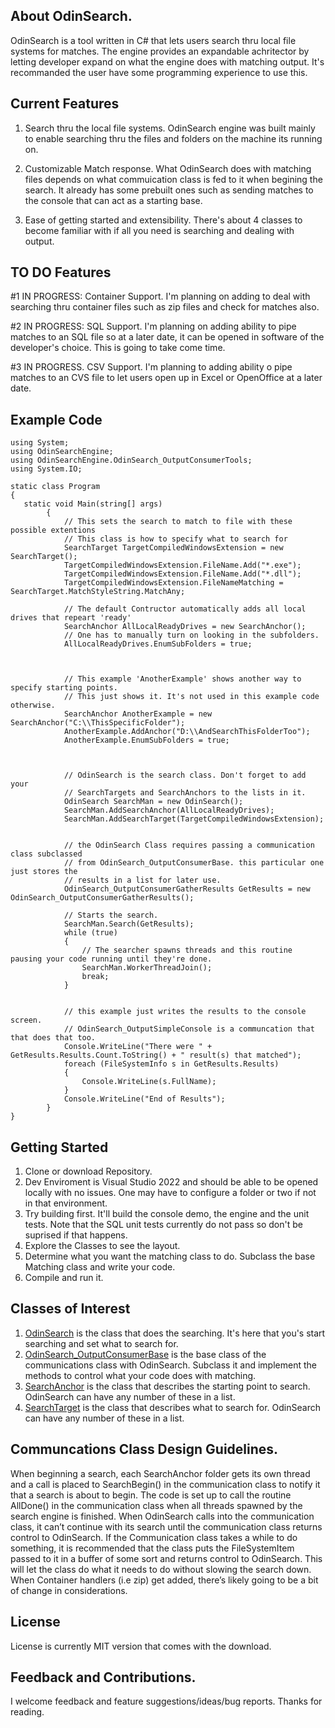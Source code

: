 ## About OdinSearch.
OdinSearch is a tool written in C# that lets users search thru local file systems for matches. The engine provides an expandable achritector by letting developer expand on what the engine does with matching output. It's recommanded the user have some programming experience to use this.



## Current Features
1. Search thru the local file systems.  OdinSearch engine was built mainly to enable searching thru the files and folders on the machine its running on. 

2.  Customizable Match response.  What OdinSearch does with matching files depends on what commuication class is fed to it when begining the search.  It already has some prebuilt ones such as sending matches to the console that can act as a starting base.

3. Ease of getting started and extensibility.    There's about 4 classes to become familiar with  if all you need is searching and dealing with output. 


## TO DO Features

#1 IN PROGRESS:   Container Support.  I'm planning on adding to deal with searching thru container files such as zip files and check for matches also.

#2 IN PROGRESS:  SQL Support.  I'm planning on adding ability to pipe matches to an SQL file so at a later date, it can be opened in software of the developer's choice. This is going to take come time.

#3 IN PROGRESS.  CSV Support.  I'm planning to adding ability o pipe matches to an CVS file to let users open up in Excel or OpenOffice at a later date.

## Example Code
```
using System;
using OdinSearchEngine;
using OdinSearchEngine.OdinSearch_OutputConsumerTools;
using System.IO;

static class Program
{
   static void Main(string[] args)
        {
            // This sets the search to match to file with these possible extentions
            // This class is how to specify what to search for
            SearchTarget TargetCompiledWindowsExtension = new SearchTarget();
            TargetCompiledWindowsExtension.FileName.Add("*.exe");
            TargetCompiledWindowsExtension.FileName.Add("*.dll");
            TargetCompiledWindowsExtension.FileNameMatching = SearchTarget.MatchStyleString.MatchAny;

            // The default Contructor automatically adds all local drives that repeart 'ready'
            SearchAnchor AllLocalReadyDrives = new SearchAnchor();
            // One has to manually turn on looking in the subfolders.
            AllLocalReadyDrives.EnumSubFolders = true;
            
            
            
            // This example 'AnotherExample' shows another way to specify starting points.
            // This just shows it. It's not used in this example code otherwise.
            SearchAnchor AnotherExample = new SearchAnchor("C:\\ThisSpecificFolder");
            AnotherExample.AddAnchor("D:\\AndSearchThisFolderToo");
            AnotherExample.EnumSubFolders = true;
            
            

            // OdinSearch is the search class. Don't forget to add your 
            // SearchTargets and SearchAnchors to the lists in it.
            OdinSearch SearchMan = new OdinSearch();
            SearchMan.AddSearchAnchor(AllLocalReadyDrives);
            SearchMan.AddSearchTarget(TargetCompiledWindowsExtension);


            // the OdinSearch Class requires passing a communication class subclassed 
            // from OdinSearch_OutputConsumerBase. this particular one just stores the 
            // results in a list for later use.  
            OdinSearch_OutputConsumerGatherResults GetResults = new OdinSearch_OutputConsumerGatherResults();

            // Starts the search.  
            SearchMan.Search(GetResults);
            while (true)
            {
                // The searcher spawns threads and this routine pausing your code running until they're done.
                SearchMan.WorkerThreadJoin();
                break;
            }
            
            
            // this example just writes the results to the console screen.
            // OdinSearch_OutputSimpleConsole is a communcation that that does that too.
            Console.WriteLine("There were " + GetResults.Results.Count.ToString() + " result(s) that matched");
            foreach (FileSystemInfo s in GetResults.Results)
            {
                Console.WriteLine(s.FullName);
            }
            Console.WriteLine("End of Results");
        }
}
```
## Getting Started

1.  Clone or download Repository.
2.  Dev Enviroment is Visual Studio 2022 and should be able to be opened locally with no issues. One may have to configure a folder or two if not in that environment.
3.  Try building first.   It'll build the console demo, the engine and the unit tests.  Note that the SQL unit tests currently do not pass so don't be suprised if that happens.  
4.  Explore the Classes to see the layout.
5.  Determine what you want the matching class to do. Subclass the base Matching class and write your code.
6.  Compile and run it.


## Classes of Interest

1. [OdinSearch](https://github.com/ShadowKnightMK4/OdinSearch/blob/master/FileInventoryEngine/OdinSearch.cs) is the class that does the searching. It's here that you's start searching and set what to search for.
2. [OdinSearch_OutputConsumerBase](https://github.com/ShadowKnightMK4/OdinSearch/blob/master/FileInventoryEngine/OdinSearch_OutputConsumerTools/OdinSearch_OutputConsumerBase.cs) is the base class of the communications class with OdinSearch.  Subclass it and implement the methods to control what your code does with matching.
2. [SearchAnchor](https://github.com/ShadowKnightMK4/OdinSearch/blob/master/FileInventoryEngine/SearchAnchor.cs) is the class that describes the starting point to search.  OdinSearch can have any number of these in a list.
3. [SearchTarget](https://github.com/ShadowKnightMK4/OdinSearch/blob/master/FileInventoryEngine/SearchTarget.cs) is the class that describes what to search for.  OdinSearch can have any number of these in a list.


## Communcations Class Design Guidelines.
When beginning a search, each SearchAnchor folder gets its own thread and a call is placed to SearchBegin() in the communication class to notify it that a search is about to begin. The code is set up to call the routine AllDone() in the communication class when all threads spawned by the search engine is finished. When OdinSearch calls into the communication class, it can’t continue with its search until the communication class returns control to OdinSearch. If the Communication class takes a while to do something, it is recommended that the class puts the FileSystemItem passed to it in a buffer of some sort and returns control to OdinSearch. This will let the class do what it needs to do without slowing the search down. When Container handlers (i.e zip) get added, there’s likely going to be a bit of change in considerations.



## License
License is currently MIT version that comes with the download.

## Feedback and Contributions.
I welcome feedback and feature suggestions/ideas/bug reports.  Thanks for reading.
